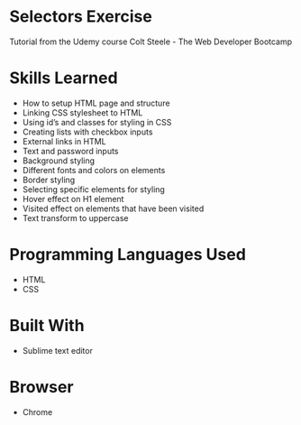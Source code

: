 # Selectors Exercise
Tutorial from the Udemy course Colt Steele - The Web Developer Bootcamp

# Skills Learned 
- How to setup HTML page and structure
- Linking CSS stylesheet to HTML
- Using id’s and classes for styling in CSS
- Creating lists with checkbox inputs
- External links in HTML
- Text and password inputs
- Background styling
- Different fonts and colors on elements
- Border styling 
- Selecting specific elements for styling
- Hover effect on H1 element
- Visited effect on elements that have been visited
- Text transform to uppercase

# Programming Languages Used
- HTML
- CSS

# Built With
- Sublime text editor

# Browser
- Chrome

